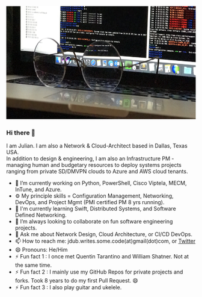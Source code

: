 <img src="https://github.com/J-DubApps/J-DubApps/blob/master/FullSizeRender.jpeg" width="700" height="300" alt="Routers">



### Hi there 👋

<!--
**J-DubApps/J-DubApps** is a ✨ _special_ ✨ repository because its `README.md` (this file) appears on your GitHub profile.
-->

I am Julian. I am also a Network & Cloud-Architect based in Dallas, Texas USA.<br>
In addition to design & engineering, I am also an Infrastructure PM - managing human and budgetary
resources to deploy systems projects ranging from private SD/DMVPN clouds to Azure and AWS cloud tenants.

- 🔭 I’m currently working on Python, PowerShell, Cisco Viptela, MECM, InTune, and Azure.
- ⚙️ My principle skills = Configuration Management, Networking, DevOps, and Project Mgmt (PMI certified PM 8 yrs running).
- 🌱 I'm currently learning Swift, Distributed Systems, and Software Defined Networking.
- 👯 I’m always looking to collaborate on fun software engineering projects.
- 💬 Ask me about Network Design, Cloud Architecture, or CI/CD DevOps.
- 📫 How to reach me: jdub.writes.some.code(at)gmail(dot)com, or [Twitter](https://twitter.com/julian_west)
- 😄 Pronouns: He/Him
- ⚡ Fun fact 1 : I once met Quentin Tarantino and William Shatner.  Not at the same time.
- ⚡ Fun fact 2 : I mainly use my GitHub Repos for private projects and forks. Took 8 years to do my first Pull Request. 😄
- ⚡ Fun fact 3 : I also play guitar and ukelele.

